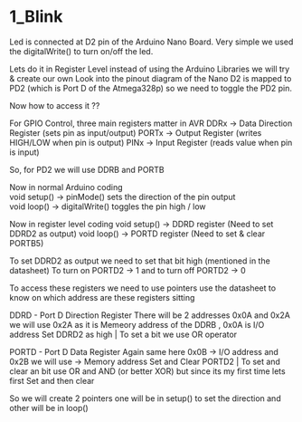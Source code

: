 # 1_Blink
Led is connected at D2 pin of the Arduino Nano Board.
Very simple we used the digitalWrite() to turn on/off the led.

Lets do it in Register Level instead of using the Arduino Libraries we will try & create our own
Look into the pinout diagram of the Nano D2 is mapped to PD2 (which is Port D of the Atmega328p)
so we need to toggle the PD2 pin.

Now how to access it ??

For GPIO Control, three main registers matter in AVR
DDRx -> Data Direction Register (sets pin as input/output)
PORTx -> Output Register (writes HIGH/LOW when pin is output)
PINx -> Input Register (reads value when pin is input)

So, for PD2 we will use DDRB and PORTB

Now in normal Arduino coding  
void setup() -> pinMode() sets the direction of the pin output  
void loop() -> digitalWrite() toggles the pin high / low

Now in register level coding 
void setup() -> DDRD register (Need to set DDRD2 as output) 
void loop() -> PORTD register (Need to set & clear PORTB5)

To set DDRD2 as output we need to set that bit high (mentioned in the datasheet)
To turn on PORTD2 -> 1 and to turn off PORTD2 -> 0

To access these registers we need to use pointers
use the datasheet to know on which address are these registers sitting 

DDRD - Port D Direction Register 
There will be 2 addresses 0x0A and 0x2A we will use 0x2A as it is Memeory address of the DDRB , 0x0A is I/O address
Set DDRD2 as high | To set a bit we use OR operator 

PORTD - Port D Data Register
Again same here 0x0B -> I/O address and 0x2B we will use -> Memory address
Set and Clear PORTD2 | To set and clear an bit use OR and AND (or better XOR) but since its my first time lets first Set and then clear

So we will create 2 pointers one will be in setup() to set the direction and other will be in loop()
